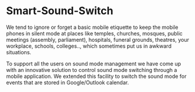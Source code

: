 # Smart-Sound-Switch

We tend to ignore or forget a basic mobile etiquette to keep the mobile phones in silent mode at places like temples, churches, mosques, public meetings (assembly, parliament), hospitals, funeral grounds, theatres, your workplace, schools, colleges.., which sometimes put us in awkward situations.

To support all the users on sound mode management we have come up with an innovative solution to control sound mode switching through a mobile application. We extended this facility to switch the sound mode for events that are stored in Google/Outlook calendar.
